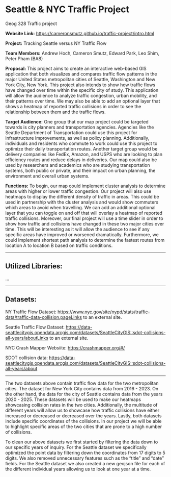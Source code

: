 # Seattle & NYC Traffic Project
Geog 328 Traffic project

**Website Link:** https://cameronsmutz.github.io/traffic-project/intro.html

**Project:** Tracking Seattle versus NY Traffic Flow

**Team Members:** Andrew Hoch, Cameron Smutz, Edward Park, Leo Shim, Peter Pham (BA8) 

 

**Proposal:** This project aims to create an interactive web-based GIS application that both visualizes and compares traffic flow patterns in the major United States metropolitan cities of Seattle, Washington and New York City, New York. This project also intends to show how traffic flows have changed over time within the specific city of study. This application will allow the audience to analyze traffic congestion, urban mobility, and their patterns over time. We may also be able to add an optional layer that shows a heatmap of reported traffic collisions in order to see the relationship between them and the traffic flows.

**Target Audience:**  One group that our map project could be targeted towards is city planners and transportation agencies. Agencies like the Seattle Department of Transportation could use this project for infrastructure improvements, as well as policy planning. Additionally, individuals and residents who commute to work could use this project to optimize their daily transportation routes. Another target group would be delivery companies like FedEx, Amazon, and USPS who are looking to plan efficiency routes and reduce delays in deliveries. Our map could also be used by researchers and academics who are studying transportation systems, both public or private, and their impact on urban planning, the environment and overall urban systems. 

**Functions:** To begin, our map could implement cluster analysis to determine areas with higher or lower traffic congestion. Our project will also use heatmaps to display the different density of traffic in areas. This could be used in partnership with the cluster analysis and would show commuters which areas to avoid when travelling. We can add an additional optional layer that you can toggle on and off that will overlay a heatmap of reported traffic collisions. Moreover, our final project will use a time slider in order to show how traffic and collisions have changed in these two major cities over time. This will be interesting as it will allow the audience to see if any specific areas have improved or worsened dramatically. Furthermore, we could implement shortest path analysis to determine the fastest routes from location A to location B based on traffic conditions. 

---

## Utilized Libraries:

...

---

## Datasets:

NY Traffic Flow Dataset: https://www.nyc.gov/site/nypd/stats/traffic-data/traffic-data-collision.pageLinks to an external site.

Seattle Traffic Flow Dataset: https://data-seattlecitygis.opendata.arcgis.com/datasets/SeattleCityGIS::sdot-collisions-all-years/aboutLinks to an external site.

NYC Crash Mapper Websiite: https://crashmapper.org/#/

SDOT collision data: https://data-seattlecitygis.opendata.arcgis.com/datasets/SeattleCityGIS::sdot-collisions-all-years/about

---

The two datasets above contain traffic flow data for the two metropolitan cities. The dataset for New York City contains data from 2016 - 2023. On the other hand, the data for the city of Seattle contains data from the years 2020 - 2025. These datasets will be used to make our heatmaps showcasing collision rates in the two cities. Additionally, the multitude of different years will allow us to showcase how traffic collisions have either increased or decreased or decreased over the years. Lastly, both datasets include specific coordinates of the collisions. In our project we will be able to highlight specific areas of the two cities that are prone to a high number of collisions. 

To clean our above datasets we first started by filtering the data down to our specific years of inquiry. For the Seattle dataset we specifically optimized the point data by filtering down the coordinates from 17 digits to 5 digits. We also removed unnecessary features such as the “title” and “date” fields. For the Seattle dataset we also created a new geojson file for each of the different individual years allowing us to look at one year at a time. 
